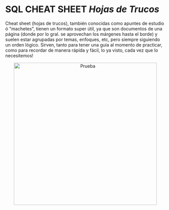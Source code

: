 # SQL CHEAT SHEET ***Hojas de Trucos***
Cheat sheet (hojas de trucos), también conocidas como apuntes de estudio ó "machetes", tienen un formato super útil, ya que son documentos de una página (donde por lo gral. se aprovechan los márgenes hasta el borde) y suelen estar agrupadas por temas, enfoques, etc, pero siempre siguiendo un orden lógico. Sirven, tanto para tener una guía al momento de practicar, como para recordar de manera rápida y fácil, lo ya visto, cada vez que lo necesitemos!


<p align="center">
  <img src="https://github.com/NoeliaFerrero/NotaMental-IT/blob/main/puntos_steve_jobs_1.jpg" alt="Prueba" width="450" height="450">
</p>

